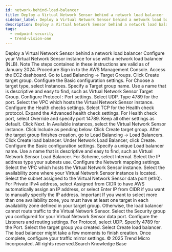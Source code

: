 ```yaml
---
id: network-behind-load-balancer
title: Deploy a Virtual Network Sensor behind a network load balancer
sidebar_label: Deploy a Virtual Network Sensor behind a network load balancer
description: Deploy a Virtual Network Sensor behind a network load balancer
tags:
  - endpoint-security
  - trend-vision-one
---
```


 Deploy a Virtual Network Sensor behind a network load balancer Configure your Virtual Network Sensor instance for use with a network load balancer (NLB). Note The steps contained in these instructions are valid as of January 2024. Procedure Sign in to the AWS Management Console. Access the EC2 dashboard. Go to Load Balancing → Target Groups. Click Create target group. Configure the Basic configuration settings. For Choose a target type, select Instances. Specify a Target group name. Use a name that is descriptive and easy to find, such as Virtual Network Sensor Target Group. Configure Protocol : Port settings. Select UDP. Type 4789 for the port. Select the VPC which hosts the Virtual Network Sensor instance. Configure the Health checks settings. Select TCP for the Health check protocol. Expand the Advanced health check settings. For Health check port, select Override and specify port 14789. Keep all other settings as default. Click Next. In Available instances, select the Virtual Network Sensor instance. Click Include as pending below. Click Create target group. After the target group finishes creation, go to Load Balancing → Load Balancers. Click Create load balancer. Under Network Load Balancer, click Create. Configure the Basic configuration settings. Specify a unique Load balancer name. Use a name that is descriptive and easy to find, such as Virtual Network Sensor Load Balancer. For Scheme, select Internal. Select the IP address type your subnets use. Configure the Network mapping settings. Select the VPC which hosts the Virtual Network Sensor instance. Select the availability zone where your Virtual Network Sensor instance is located. Select the subnet assigned to the Virtual Network Sensor data port (eth0). For Private IPv4 address, select Assigned from CIDR to have AWS automatically assign an IP address, or select Enter IP from CIDR if you want to manually specify the IP address. Important If you want to select more than one availability zone, you must have at least one target in each availability zone defined in your target group. Otherwise, the load balancer cannot route traffic to the Virtual Network Sensor. Select the Security group you configured for your Virtual Network Sensor data port. Configure the Listeners and routing settings. For Protocol, select UDP. Specify 4789 for the Port. Select the target group you created. Select Create load balancer. The load balancer might take a few moments to finish creation. Once complete, configure your traffic mirror settings. © 2025 Trend Micro Incorporated. All rights reserved.Search Knowledge Base